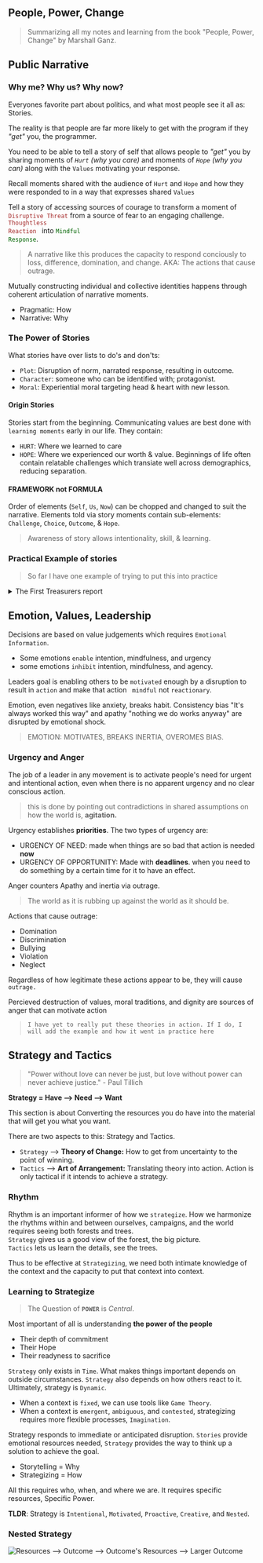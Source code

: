 People, Power, Change
---
> Summarizing all my notes and learning from the book "People, Power, Change" by Marshall Ganz. 

## Public Narrative
### Why me? Why us? Why now?

Everyones favorite part about politics, and what most people see it all as: Stories.

The reality is that people are far more likely to get with the program if they <i>"get"</i> you, the programmer.

You need to be able to tell a story of self that allows people to *"get"* you by sharing moments of *`Hurt` (why you care)* and moments of *`Hope` (why you can)* along with the `Values` motivating your response.

Recall moments shared with the audience of `Hurt` and `Hope` and how they were responded to in a way that expresses shared `Values` 

Tell a story of accessing sources of courage to transform a moment of <code style="color : brown">Disruptive Threat</code> from a source of fear to an engaging challenge. <code style="color : brown">Thoughtless Reaction </code> into <code style="color : darkgreen">Mindful Response</code>.

> A narrative like this produces the capacity to respond conciously to loss, difference, domination, and change. AKA: The actions that cause outrage.

Mutually constructing individual and collective identities happens through coherent articulation of narrative moments.
- Pragmatic: How
- Narrative: Why

### The Power of Stories
<!--Pages 59 and 60-->

What stories have over lists to do's and don'ts:
- `Plot`: Disruption of norm, narrated response, resulting in outcome.
- `Character`: someone who can be identified with; protagonist.
- `Moral`: Experiential moral targeting head & heart with new lesson.

#### Origin Stories
Stories start from the beginning. Communicating values are best done with `learning moments` early in our life. They contain:
- `HURT`: Where we learned to care
- `HOPE`: Where we experienced our worth & value.
Beginnings of life often contain relatable challenges which transiate well across demographics, reducing separation.

#### FRAMEWORK not FORMULA

Order of elements (`Self`, `Us`, `Now`) can be chopped and changed to suit the narrative. Elements told via story moments contain sub-elements: `Challenge`, `Choice`, `Outcome`, & `Hope`.
> Awareness of story allows intentionality, skill, & learning.

### Practical Example of stories

>So far I have one example of trying to put this into practice

<details>
<summary>The First Treasurers report</summary>

### Context
After both the state and federal elections in Australia party business had resumed. Before the elections I was made treasurer of my local branch.

I had not been treasurer of anything before. With the introduction of new finance laws, combined with the fact training had not been for many months due to suspension of party business, *and* our disorganisation as people were either burned out or on holidays, there was not much direction or clarity for my position at the time.

The only thing I knew how to do was log into the finance system and read out how much we had in our account ($207.73) and give the treasurers report, which amounts to reading that number out.

In order to give myself some direction, I decided to use that treasurers report to create a narrative following the above rules.

### Making a narrative treasurers report
#### Content to communicate
I started by jotting down the content I needed to communicate, the `what`:

Finances --> Apologies --> Next Step

- Finances: our current balance was $207.73, and I have just recieved training from party office about how to handle our money.
- Apologies: I will be up north in Newman during the next meeting.
- Next Step: I want to do some social events to learn how to handle money, and I want to talk to every member about what they want to see the branch do.

#### Example of drafting the narrative
I then broke each of these sections down into their own `why me`, `why us`, and `why now` each containing stories of <code style="color : darkred">Hurt</code> and <code style="color : darkgreen">Hope </code>


**Example:**
>  `Next Step: Why me?`  
Last month, my car was broken into and my laptop was taken. This <code style="color : darkred">crushed</code> my motivation and so I failed to make the promised branch calls before this meeting. Despite this, I was still afforded time to think about our branch stratefy and study. This interim I have found both the avenue for us to question the party, and the <code style="color : darkgreen"> precise questions</code> I want us to ask ourselves.

> `Next Step: Why us?`  
Geraldton needs locals pushing and contributing to our cause. Without the voices of trusted members in out community advocating for our beliefs <code style="color : darkred">we will fail as a branch</code>, and further fail our electorate. Our jobs as believers in the cause is to find the respected members of our community, the aunty to everyone, the co-worker people trust and vent to, and 
ask them to represent out towns interests. If our branch is full of people who practice the principles and objectives of our party daily, the people that listen and make those around them heard, who try to raise everyone up, not just themselves, and understand the needs of the whole community, then <code style="color : darkgreen">achieving our goals will no longer be an uphill battle</code>, but will become a mere matter of doing what we already do a little more strategically.

> `Bext Step: Why now?`  
Our movement is founded at the grassroots. We win elections so the collective hopes of our community can be delivered. With less members in our party, we <code style="color : darkred">will faill</code> and lose our right to win. As a majority government party, if we use our power to deliver what Geraldton wants, by having trusted members in the branch advocating, then we won't just win the seat, we will bring wins to the future of our home.

I did not look over or edit this yet. I just wrote down what came to my mind until I managed to communicate <code style="color : darkred">Hurt</code> and <code style="color : darkgreen">Hope</code> with me, us, and now as the subject.  


You can tell given the long winded, comma riddled text that is the hallmark of how I write on the fly. I did this for every section I wanted to communicate.  

With the apologies I talked about wanting to go back to Newman where I grew up and talk to labor supporters while there, and for finances I talked about wanting to act on my new training and organise events.

#### Refining the narrative

My next step was to try convert every part of the report into one paragraph each, rather than 3 paragraphs each. So I rewrote each one in a way that combined `Me`, `Us`, and `Now` into one single paragraph.  
The next step was the longest, here is how it looked.

>`Next Step, Refined`  
Our movement is founded on large groups of people working together on solving our collective problems. To solve <code style="color : darkred">our issue of low participation</code><sup>`Us`</sup> I promised to call all brach memers, but my pain from having my car broken into <code style="color : darkred">deflated me</code><sup>`Me`</sup> and I failed this commitment. I was given time to reflect and study, instead, and am fully ready to commit with <code style="color : darkgreen">full confidence</code><sup>`Me`</sup> in figuring out who we are and what we want. We need to act now if we want build the confidence of the community to help us win, and that starts by making a plan that includes all of us. After <code style="color : darkgreen">we have clear goals in mind</code><sup>`Us & Now`</sup> we can recruit people with out values who want to see those goals achieved and collaborate on tactics that achieve them. Without a clear idea of who we are and how we operate, <code style="color : darkred">we will continue to decline</code><sup>`Now`</sup>

Still a bit long-winded, but much more nicely compacted into a single coherent paragraph than the first version. 

You can start to see that chopping and changing of order to suit the narrative now that things are getting mixed together. You have more <code style="color : darkred">Hurt</code> concentrated at the front, with some <code style="color : darkgreen">Hope</code> in the middle, and a final warning <code style="color : darkred">Hurt</code> at the end. 

This is just a treasurers report though, and the next step alone is a little bit long, let alone the addition of the apologies and finances which have also been given the same treatment.  

Lets rewrite everything again to be even more condensed as our final report.

#### The final report
>``Apologies:``
My homesickness has led me to Newman this week. Newman is a large part of the Durack electorate with a strong Labor history but unique challenges. Personally, I want to catch up with my old friends there, but I also want to see how our supporters are doing there. I regret not doing this before the election, as our two active volunteers fell ill just before the day and we had no backups. The second best time to visit is now though, so that’s where I am.

>``Balance and Finances:``
Our balance is still $207.73. We can't keep this stagnated when we know the opposition both out spend us and our only other campaign funds come from our widely spread party HQ. I've never been treasurer of anything before, But if we all practice our roles now, we will all have three years - or two diplomas worth - of experience to each draw from.

>``Next Step:``
Our movement is founded on collections of people collaborating solutions to our collective problems. Without this we will decline as a movement.
We have fewer members than when I first joined, and participation of members barely meets quorum. I promised to change this by calling every branch member before this meeting.
I failed this task. This month I was deflated after my car was broken into, and I lost enthusiasm for conversation.
Instead I studied and reflected, considering exactly what questions to ask. I am now more confident and motivated to call each member before the next branch meeting.
As a party in government, it's our time to push for the fairer future. Step one is finding out who we are, and what we think will make Geraldton fairer. When this is clarified, step two will be working to recruit those who practice our values and bring them into the branch, collaborating on tactics to achieve our goals, and show what we can do together. Each time we do this, we can achieve bigger and bigger things, of which election victory will be one.

This, combined with a list of powers I have as treasurer, and questions I want to ask each member, were what I submitted for the next branch meeting. The ultimate end result gave purpose to my holiday, and a clear, motivational reason to work on the action that will push the party forward (Calling all members before the next meeting).  

I did all this on pen and paper as it slows down my writing, forcing me to think about sentences as I write them rather than jot down the top of my head. Pen also forces me to rewrite entire paragraphs when revising rather than make edits, encouraging me to rewrite entire sentences rather than just edit existing ones.

</details>

## Emotion, Values, Leadership 
<!--Page 60-->
 Decisions are based on value judgements which requires `Emotional Information`.
- Some emotions `enable` intention, mindfulness, and urgency
- some emotions `inhibit` intention, mindfulness, and agency.

Leaders goal is enabling others to be `motivated` enough by a disruption to result in `action` and make that action ` mindful` not `reactionary`.

Emotion, even negatives like anxiety, breaks habit. Consistency bias "It's always worked this way" and apathy "nothing we do works anyway" are disrupted by emotional shock.

> EMOTION: MOTIVATES, BREAKS INERTIA, OVEROMES BIAS.

### Urgency and Anger
<!--Page 63-->

The job of a leader in any movement is to activate people's need for urgent and intentional action, even when there is no apparent urgency and no clear conscious action.

> this is done by pointing out contradictions in shared assumptions on how the world is, **agitation.**

Urgency establishes **priorities**. The two types of urgency are:
- URGENCY OF NEED: made when things are so bad that action is needed **now**
- URGENCY OF OPPORTUNITY: Made with **deadlines**. when you need to do something by a certain time for it to have an effect.

Anger counters Apathy and inertia via outrage.
> The world as it is rubbing up against the world as it should be.

Actions that cause outrage:
- Domination
- Discrimination
- Bullying
- Violation
- Neglect  

Regardless of how legitimate these actions appear to be, they will cause `outrage.`

Percieved destruction of values, moral traditions, and dignity are sources of anger that can motivate action

>`I have yet to really put these theories in action. If I do, I will add the example and how it went in practice here`

## Strategy and Tactics
<!--Page 90-->
> "Power without love can never be just, but love without power can never achieve justice." - Paul Tillich

**Strategy = Have --> Need --> Want**  

This section is about Converting the resources you do have into the material that will get you what you want.

There are two aspects to this: Strategy and Tactics.

- `Strategy` --> **Theory of Change:** How to get from uncertainty to the point of winning.
- `Tactics` --> **Art of Arrangement:** Translating theory into action. Action is only tactical if it intends to achieve a strategy.

### Rhythm

Rhythm is an important informer of how we `strategize`. How we harmonize the rhythms within and between ourselves, campaigns, and the world requires seeing both forests and trees.  
`Strategy` gives us a good view of the forest, the big picture.  
`Tactics` lets us learn the details, see the trees.  

Thus to be effective at `Strategizing`, we need both intimate knowledge of the context and the capacity to put that context into context.

### Learning to Strategize
<!--Page 96-->

>The Question of **`POWER`** is *Central*.

Most important of all is understanding **the power of the people**
- Their depth of commitment
- Their Hope
- Their readyness to sacrifice

`Strategy` only exists in `Time`. What makes things important depends on outside circumstances. `Strategy` also depends on how others react to it.  
Ultimately, strategy is `Dynamic`.

- When a context is `fixed`, we can use tools like `Game Theory`. 
- When a context is `emergent`, `ambiguous`, and `contested`, strategizing requires more flexible processes, `Imagination`.

Strategy responds to immediate or anticipated disruption. `Stories` provide emotional resources needed, `Strategy` provides the way to think up a solution to achieve the goal.
- Storytelling = Why
- Strategizing = How

All this requires who, when, and where we are. It requires specific resources, Specific Power.  

**TLDR**: Strategy is `Intentional`, `Motivated`, `Proactive`, `Creative`, and `Nested`.

### Nested Strategy
<!--Page 99-->

<img src="/static/misc/People_Power_Change-NestedStrategy.png" alt="Resources --> Outcome --> Outcome's Resources --> Larger Outcome"></a>